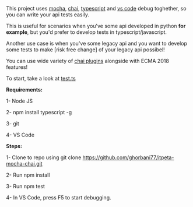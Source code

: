 This project uses [mocha](https://mochajs.org/), [chai](https://www.chaijs.com/), [typescript](https://www.typescriptlang.org/) and [vs code](https://code.visualstudio.com/) debug toghether, so you can write your api tests easily.

This is useful for scenarios when you've some api developed in python **for example**, but you'd prefer to develop tests in typescript/javascript.

Another use case is when you've some legacy api and you want to develop some tests to make [risk free change] of your legacy api possibel!

You can use wide variety of [chai plugins](https://www.chaijs.com/plugins/) alongside with ECMA 2018 features!

To start, take a look at [test.ts](test/test.ts)

**Requirements:**

1- Node JS

2- npm install typescript -g

3- git

4- VS Code

**Steps:**

1- Clone to repo using git clone https://github.com/ghorbani77/itpeta-mocha-chai.git

2- Run npm install

3- Run npm test

4- In VS Code, press F5 to start debugging.
